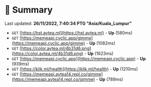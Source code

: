 # 📖 Summary
Last updated: **26/11/2022, 7:40:34 PTG "Asia/Kuala_Lumpur"**

- `GET` [https://hst.aytea.ml](https://hst.aytea.ml) - **Up** (580ms)
- `GET` [https://memeapi.cyclic.app/gimme](https://memeapi.cyclic.app/gimme) - **Up** (1082ms)
- `GET` [https://color.aytea.ml/4b31d6.png](https://color.aytea.ml/4b31d6.png) - **Up** (1623ms)
- `GET` [https://memeapi.cyclic.app](https://memeapi.cyclic.app) - **Up** (939ms)
- `GET` [https://klik.ml/health](https://klik.ml/health) - **Up** (1210ms)
- `GET` [https://memeapi.aytea14.repl.co/gimme](https://memeapi.aytea14.repl.co/gimme) - **Up** (789ms)
